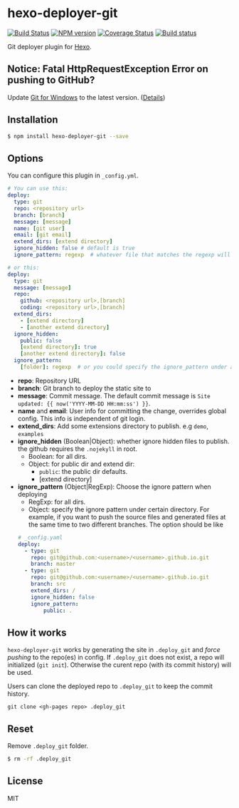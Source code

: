 # hexo-deployer-git

[![Build Status](https://travis-ci.org/hexojs/hexo-deployer-git.svg?branch=master)](https://travis-ci.org/hexojs/hexo-deployer-git)
[![NPM version](https://badge.fury.io/js/hexo-deployer-git.svg)](https://www.npmjs.com/package/hexo-deployer-git)
[![Coverage Status](https://img.shields.io/coveralls/hexojs/hexo-deployer-git.svg)](https://coveralls.io/r/hexojs/hexo-deployer-git?branch=master)
[![Build status](https://ci.appveyor.com/api/projects/status/liqy4nib33ht70so/branch/master?svg=true)](https://ci.appveyor.com/project/tommy351/hexo-deployer-git/branch/master)

Git deployer plugin for [Hexo].

## Notice: Fatal HttpRequestException Error on pushing to GitHub?
Update [Git for Windows](https://github.com/git-for-windows/git/releases) to the latest version. ([Details](https://github.com/Microsoft/Git-Credential-Manager-for-Windows#notice-experiencing-github-pushfetch-problems))

## Installation

``` bash
$ npm install hexo-deployer-git --save
```

## Options

You can configure this plugin in `_config.yml`.

``` yaml
# You can use this:
deploy:
  type: git
  repo: <repository url>
  branch: [branch]
  message: [message]
  name: [git user]
  email: [git email]
  extend_dirs: [extend directory]
  ignore_hidden: false # default is true
  ignore_pattern: regexp  # whatever file that matches the regexp will be ignored when deploying

# or this:
deploy:
  type: git
  message: [message]
  repo:
    github: <repository url>,[branch]
    coding: <repository url>,[branch]
  extend_dirs:
    - [extend directory]
    - [another extend directory]
  ignore_hidden:
    public: false
    [extend directory]: true
    [another extend directory]: false
  ignore_pattern:
    [folder]: regexp  # or you could specify the ignore_pattern under a certain directory
```

- **repo**: Repository URL
- **branch**: Git branch to deploy the static site to
- **message**: Commit message. The default commit message is `Site updated: {{ now('YYYY-MM-DD HH:mm:ss') }}`.
- **name** and **email**: User info for committing the change, overrides global config. This info is independent of git login.
- **extend_dirs**: Add some extensions directory to publish. e.g `demo`, `examples`
- **ignore_hidden** (Boolean|Object): whether ignore hidden files to publish. the github requires the `.nojekyll` in root.
  * Boolean: for all dirs.
  * Object: for public dir and extend dir:
    * `public`: the public dir defaults.
    * [extend directory]
- **ignore_pattern** (Object|RegExp): Choose the ignore pattern when deploying
  * RegExp: for all dirs.
  * Object: specify the ignore pattern under certain directory. For example, if you want to push the source files and generated files at the same time to two different branches. The option should be like
  ```yaml
  # _config.yaml
  deploy:
    - type: git
      repo: git@github.com:<username>/<username>.github.io.git
      branch: master
    - type: git
      repo: git@github.com:<username>/<username>.github.io.git
      branch: src
      extend_dirs: /
      ignore_hidden: false
      ignore_pattern:
          public: .
  ```

## How it works

`hexo-deployer-git` works by generating the site in `.deploy_git` and *force pushing* to the repo(es) in config.
If `.deploy_git` does not exist, a repo will initialized (`git init`).
Otherwise the curent repo (with its commit history) will be used.

Users can clone the deployed repo to `.deploy_git` to keep the commit history.
```
git clone <gh-pages repo> .deploy_git
```

## Reset

Remove `.deploy_git` folder.

``` bash
$ rm -rf .deploy_git
```

## License

MIT

[Hexo]: https://hexo.io/
